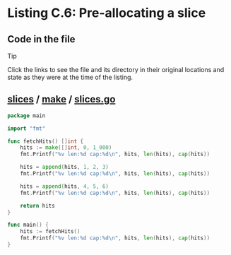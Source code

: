 # Listing C.6: Pre-allocating a slice

## Code in the file

> [!TIP]
> Click the links to see the file and its directory in their original locations and state as they were at the time of the listing.

## [slices](https://github.com/inancgumus/gobyexample/blob/7428a6ccf9536c17b767eef73ec0141a17b1f334/slices) / [make](https://github.com/inancgumus/gobyexample/blob/7428a6ccf9536c17b767eef73ec0141a17b1f334/slices/make) / [slices.go](https://github.com/inancgumus/gobyexample/blob/7428a6ccf9536c17b767eef73ec0141a17b1f334/slices/make/slices.go)

```go
package main

import "fmt"

func fetchHits() []int {
	hits := make([]int, 0, 1_000)
	fmt.Printf("%v len:%d cap:%d\n", hits, len(hits), cap(hits))

	hits = append(hits, 1, 2, 3)
	fmt.Printf("%v len:%d cap:%d\n", hits, len(hits), cap(hits))

	hits = append(hits, 4, 5, 6)
	fmt.Printf("%v len:%d cap:%d\n", hits, len(hits), cap(hits))

	return hits
}

func main() {
	hits := fetchHits()
	fmt.Printf("%v len:%d cap:%d\n", hits, len(hits), cap(hits))
}
```

